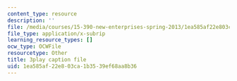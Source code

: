 ```yaml
---
content_type: resource
description: ''
file: /media/courses/15-390-new-enterprises-spring-2013/1ea585af22e803ca1b3539ef68aa8b36_oD7X3KvJAVk.srt
file_type: application/x-subrip
learning_resource_types: []
ocw_type: OCWFile
resourcetype: Other
title: 3play caption file
uid: 1ea585af-22e8-03ca-1b35-39ef68aa8b36
---
```

